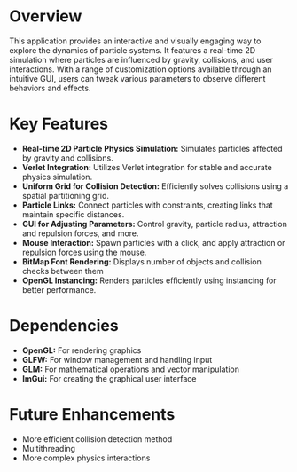 # Overview
This  application provides an interactive and visually engaging way to explore the dynamics of particle systems. It features a real-time 2D simulation where particles are influenced by gravity, collisions, and user interactions. With a range of customization options available through an intuitive GUI, users can tweak various parameters to observe different behaviors and effects.
# Key Features
- **Real-time 2D Particle Physics Simulation:** Simulates particles affected by gravity and collisions.
- **Verlet Integration:** Utilizes Verlet integration for stable and accurate physics simulation.
- **Uniform Grid for Collision Detection:** Efficiently solves collisions using a spatial partitioning grid.
- **Particle Links:** Connect particles with constraints, creating links that maintain specific distances.
- **GUI for Adjusting Parameters:** Control gravity, particle radius, attraction and repulsion forces, and more.
- **Mouse Interaction:** Spawn particles with a click, and apply attraction or repulsion forces using the mouse.
- **BitMap Font Rendering:** Displays number of objects and collision checks between them
- **OpenGL Instancing:** Renders particles efficiently using instancing for better performance.
# Dependencies
- **OpenGL:** For rendering graphics
- **GLFW:** For window management and handling input
- **GLM:** For mathematical operations and vector manipulation
- **ImGui:** For creating the graphical user interface
# Future Enhancements
- More efficient collision detection method
- Multithreading
- More complex physics interactions